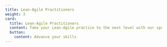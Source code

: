 ```yaml
---
title: Lean-Agile Practitioners
weight: 3
card:
  title: Lean-Agile Practitioners
  content: Take your Lean-Agile practice to the next level with our specialized support! We equip Lean-Agile practitioners with advanced tools, strategies, and insights to enhance their efficiency and effectiveness. Whether you’re refining processes or driving innovation, our expert guidance ensures you achieve and sustain peak performance in all your Agile endeavors.
  button:
    content: Advance your skills
---
```

